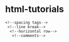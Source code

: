 # html-tutorials




  <!--heading tage-->
   <!--paragraph tags-->
    <!--spacing tags-->
     <!--line break-->
      <!--horizontal row-->
       <!--comments-->
